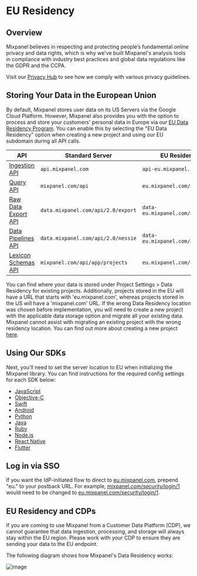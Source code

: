 # EU Residency


## Overview
Mixpanel believes in respecting and protecting people’s fundamental online privacy and data rights, which is why we've built Mixpanel's analysis tools in compliance with industry best practices and global data regulations like the GDPR and the CCPA.

Visit our [Privacy Hub](https://mixpanel.com/legal/privacy-hub/) to see how we comply with various privacy guidelines.

## Storing Your Data in the European Union
By default, Mixpanel stores user data on its US Servers via the Google Cloud Platform. However, Mixpanel also provides you with the option to process and store your customers' personal data in Europe via our [EU Data Residency Program](https://mixpanel.com/legal/eu-data-residency). You can enable this by selecting the "EU Data Residency" option when creating a new project and using our EU subdomain during all API calls.

| API | Standard Server | EU Residency Server |
|-------|-------------------------|--------------------------------|
| [Ingestion API](https://developer.mixpanel.com/reference/ingestion-api) | `api.mixpanel.com` | `api-eu.mixpanel.com` |
| [Query API](https://developer.mixpanel.com/reference/query-api) | `mixpanel.com/api` | `eu.mixpanel.com/api` |
| [Raw Data Export API](https://developer.mixpanel.com/reference/raw-data-export-api) | `data.mixpanel.com/api/2.0/export` | `data-eu.mixpanel.com/api/2.0/export` |
| [Data Pipelines API](https://developer.mixpanel.com/reference/create-warehouse-pipeline) | `data.mixpanel.com/api/2.0/nessie` | `data-eu.mixpanel.com/api/2.0/nessie` |
| [Lexicon Schemas API](https://developer.mixpanel.com/reference/lexicon-schemas-api) | `mixpanel.com/api/app/projects` | `eu.mixpanel.com/api/app/projects` |

You can find where your data is stored under Project Settings > Data Residency for existing projects. Additionally, projects stored in the EU will have a URL that starts with 'eu.mixpanel.com', whereas projects stored in the US will have a 'mixpanel.com' URL. If the wrong Data Residency location was chosen before implementation, you will need to create a new project with the applicable data storage option and migrate all your existing data. Mixpanel cannot assist with migrating an existing project with the wrong residency location. You can find out more about creating a new project [here](/docs/orgs-and-projects/managing-projects#creating-projects).


## Using Our SDKs
Next, you'll need to set the server location to EU when initializing the Mixpanel library. You can find instructions for the required config settings for each SDK below:
- [JavaScript](/docs/tracking-methods/sdks/javascript#eu-data-residency)
- [Objective-C](/docs/tracking-methods/sdks/ios#eu-data-residency)
- [Swift](/docs/tracking-methods/sdks/swift#eu-data-residency)
- [Android](/docs/tracking-methods/sdks/android#eu-data-residency)
- [Python](/docs/tracking-methods/sdks/python#eu-data-residency)
- [Java](/docs/tracking-methods/sdks/java#eu-data-residency)
- [Ruby](/docs/tracking-methods/sdks/ruby#eu-data-residency)
- [Node.js](/docs/tracking-methods/sdks/nodejs#eu-data-residency)
- [React Native](/docs/tracking-methods/sdks/react-native#eu-data-residency)
- [Flutter](/docs/tracking-methods/sdks/flutter#eu-data-residency)

## Log in via SSO
If you want the IdP-initiated flow to direct to [eu.mixpanel.com](https://eu.mixpanel.com/), prepend "eu." to your postback URL. For example, [mixpanel.com/security/login/1](https://mixpanel.com/security/login/1) would need to be changed to [eu.mixpanel.com/security/login/1](https://eu.mixpanel.com/security/login/1). 

## EU Residency and CDPs

If you are coming to use Mixpanel from a Customer Data Platform (CDP), we cannot guarantee that data ingestion, processing, and storage will always stay within the EU region. Please work with your CDP to ensure they are sending your data to the EU endpoint. 

The following diagram shows how Mixpanel's Data Residency works:

![image](/230121513-b3a8bb84-4a64-45d9-ad41-f38b3fe977ea.png)
